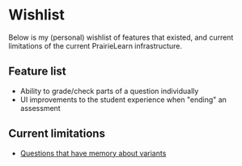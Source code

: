 # Wishlist

Below is my (personal) wishlist of features that existed, and current limitations of the current PrairieLearn infrastructure.

## Feature list

- Ability to grade/check parts of a question individually
- UI improvements to the student experience when "ending" an assessment

## Current limitations 

- [Questions that have memory about variants](https://github.com/PrairieLearn/PrairieLearn/issues/5501)